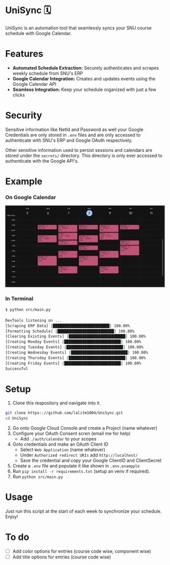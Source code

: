 # UniSync 🗓️

UniSync is an automation tool that seamlessly syncs your SNU course schedule with Google Calendar.

# Features
- **Automated Schedule Extraction:** Securely authenticates and scrapes weekly schedule from SNU's ERP
- **Google Calendar Integration:** Creates and updates events using the Google Calendar API
- **Seamless Integration:** Keep your schedule organized with just a few clicks

# Security
Sensitive information like NetId and Password as well your Google Credentials are only stored in `.env` files and are only accessed to authenticate with SNU's ERP and Google OAuth respectively.

Other sensitive information used to persist sessions and calendars are stored under the `secrets/` directory. This directory is only ever accessed to authenticate with the Google API's.

# Example
### On Google Calendar
![Google Caledar Example](assets/gcal.png)

### In Terminal
```bash
$ python src/main.py

DevTools listening on ...
[Scraping ERP Data] |█████████████████████████| 100.00%
[Formatting Schedule] |█████████████████████████| 100.00%
[Clearing Existing Events] |█████████████████████████| 100.00%
[Creating Monday Events] |█████████████████████████| 100.00%
[Creating Tuesday Events] |█████████████████████████| 100.00%
[Creating Wednesday Events] |█████████████████████████| 100.00%
[Creating Thursday Events] |█████████████████████████| 100.00%
[Creating Friday Events] |█████████████████████████| 100.00%
Successful
```

# Setup
1. Clone this respository and navigate into it.
```bash
git clone https:://github.com/lalitm1004/UniSync.git
cd UniSync
```
2. Go onto Google Cloud Console and create a Project (name whatever)
3. Configure your OAuth Consent scren (email me for help)
    - Add `./auth/calendar` to your scopes
4. Goto credentials and make an OAuth Client ID
    - Select `Web Application` (name whatever)
    - Under `Authorized redirect URIs` add `http://localhost/`
    - Save the credential and copy your Google ClientID and ClientSecret
5. Create a `.env` file and populate it like shown in `.env.exampple`
6. Run `pip install -r requirements.txt` (setup an venv if required).
7. Run `python src/main.py`

# Usage
Just run this script at the start of each week to synchronize your schedule. Enjoy!

# To do
- [ ] Add color options for entries (course code wise, component wise)
- [ ] Add title options for entries (course code wise)
